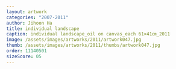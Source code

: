 ```yaml
---
layout: artwork
categories: "2007-2011"
author: Jihoon Ha
title: individual landscape
caption: individual landscape_oil on canvas_each 61×41㎝_2011
image: /assets/images/artworks/2011/artwork047.jpg
thumb: /assets/images/artworks/2011/thumbs/artwork047.jpg
order: 11140501
sizeScore: 05
---
```

